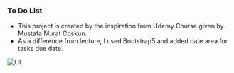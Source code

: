 ### To Do List
* This project is created by the inspiration from Udemy Course given by Mustafa Murat Coskun.
* As a difference from lecture, I used Bootstrap5 and added date area for tasks due date.

![UI](/todoListUI.jpg)


